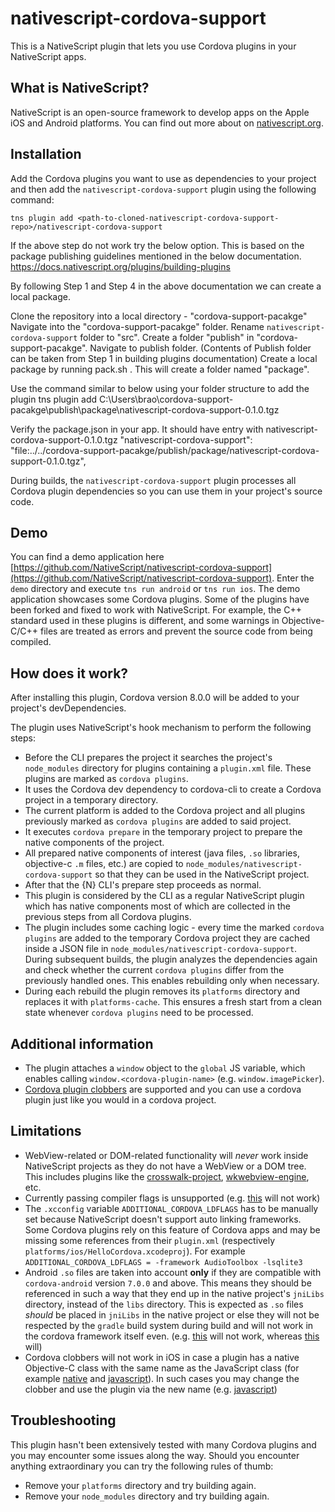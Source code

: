 # nativescript-cordova-support
This is a NativeScript plugin that lets you use Cordova plugins in your NativeScript apps.

## What is NativeScript?
NativeScript is an open-source framework to develop apps on the Apple iOS and Android platforms. You can find out more about on [nativescript.org](https://www.nativescript.org/).

## Installation
Add the Cordova plugins you want to use as dependencies to your project and then add the `nativescript-cordova-support` plugin using the following command:
```
tns plugin add <path-to-cloned-nativescript-cordova-support-repo>/nativescript-cordova-support
```

If the above step do not work try the below option.
This is based on the package publishing guidelines mentioned in the below documentation. 
https://docs.nativescript.org/plugins/building-plugins

By following Step 1 and Step 4 in the above documentation we can create a local package.

Clone the repository into a local directory - "cordova-support-pacakge"
Navigate into the "cordova-support-pacakge" folder.
Rename `nativescript-cordova-support` folder to "src".
Create a folder "publish" in "cordova-support-pacakge".
Navigate to publish folder. (Contents of Publish folder can be taken from Step 1 in building plugins documentation)
Create a local package by running pack.sh . This will create a folder named "package". 

Use the command similar to below using your folder structure to add the plugin
tns plugin add C:\Users\brao\cordova-support-pacakge\publish\package\nativescript-cordova-support-0.1.0.tgz

Verify the package.json in your app. It should have entry with nativescript-cordova-support-0.1.0.tgz
"nativescript-cordova-support": "file:../../cordova-support-pacakge/publish/package/nativescript-cordova-support-0.1.0.tgz",

During builds, the `nativescript-cordova-support` plugin processes all Cordova plugin dependencies so you can use them in your project's source code.

## Demo
You can find a demo application here [https://github.com/NativeScript/nativescript-cordova-support](https://github.com/NativeScript/nativescript-cordova-support). Enter the `demo` directory and execute `tns run android` or `tns run ios`. The demo application showcases some Cordova plugins. Some of the plugins have been forked and fixed to work with NativeScript. For example, the C++ standard used in these plugins is different, and some warnings in Objective-C/C++ files are treated as errors and prevent the source code from being compiled.

## How does it work?
After installing this plugin, Cordova version 8.0.0 will be added to your project's devDependencies.

The plugin uses NativeScript's hook mechanism to perform the following steps:

* Before the CLI prepares the project it searches the project's `node_modules` directory for plugins containing a `plugin.xml` file. These plugins are marked as `cordova plugins`.
* It uses the Cordova dev dependency to cordova-cli to create a Cordova project in a temporary directory.
* The current platform is added to the Cordova project and all plugins previously marked as `cordova plugins` are added to said project.
* It executes `cordova prepare` in the temporary project to prepare the native components of the project.
* All prepared native components of interest (java files, `.so` libraries, objective-c `.m` files, etc.) are copied to `node_modules/nativescript-cordova-support` so that they can be used in the NativeScript project.
* After that the {N} CLI's prepare step proceeds as normal.
* This plugin is considered by the CLI as a regular NativeScript plugin which has native components most of which are collected in the previous steps from all Cordova plugins.
* The plugin includes some caching logic - every time the marked `cordova plugins` are added to the temporary Cordova project they are cached inside a JSON file in `node_modules/nativescript-cordova-support`. During subsequent builds, the plugin analyzes the dependencies again and check whether the current `cordova plugins` differ from the previously handled ones. This enables rebuilding only when necessary.
* During each rebuild the plugin removes its `platforms` directory and replaces it with `platforms-cache`. This ensures a fresh start from a clean state whenever `cordova plugins` need to be processed.

## Additional information
* The plugin attaches a `window` object to the `global` JS variable, which enables calling `window.<cordova-plugin-name>` (e.g. `window.imagePicker`).
* [Cordova plugin clobbers](https://cordova.apache.org/docs/en/latest/plugin_ref/spec.html#clobbers) are supported and you can use a cordova plugin just like you would in a cordova project.

## Limitations
* WebView-related or DOM-related functionality will *never* work inside NativeScript projects as they do not have a WebView or a DOM tree. This includes plugins like the [crosswalk-project](https://github.com/crosswalk-project/cordova-plugin-crosswalk-webview), [wkwebview-engine](https://github.com/apache/cordova-plugin-wkwebview-engine), etc.
* Currently passing compiler flags is unsupported (e.g. [this](https://github.com/heigeo/cordova-plugin-tensorflow/blob/9c8b74c81a642b1381be517de8f22e0caa649180/plugin.xml#L41) will not work)
* The `.xcconfig` variable `ADDITIONAL_CORDOVA_LDFLAGS` has to be manually set because NativeScript doesn't support auto linking frameworks. Some Cordova plugins rely on this feature of Cordova apps and may be missing some references from their `plugin.xml` (respectively `platforms/ios/HelloCordova.xcodeproj`). For example `ADDITIONAL_CORDOVA_LDFLAGS = -framework AudioToolbox -lsqlite3`
* Android `.so` files are taken into account **only** if they are compatible with `cordova-android` version `7.0.0` and above. This means they should be referenced in such a way that they end up in the native project's `jniLibs` directory, instead of the `libs` directory. This is expected as `.so` files *should* be placed in `jniLibs` in the native project or else they will not be respected by the `gradle` build system during build and will not work in the cordova framework itself even. (e.g. [this](https://github.com/heigeo/cordova-plugin-tensorflow/blob/9c8b74c81a642b1381be517de8f22e0caa649180/plugin.xml#L27) will not work, whereas [this](https://github.com/Mitko-Kerezov/cordova-plugin-tensorflow/blob/212213257363df829de4b7b2d11434c033f5af0a/plugin.xml#L27) will)
* Cordova clobbers will not work in iOS in case a plugin has a native Objective-C class with the same name as the JavaScript class (for example [native](https://github.com/heigeo/cordova-plugin-tensorflow/blob/9c8b74c81a642b1381be517de8f22e0caa649180/src/ios/TensorFlow.h#L9) and [javascript](https://github.com/heigeo/cordova-plugin-tensorflow/blob/9c8b74c81a642b1381be517de8f22e0caa649180/plugin.xml#L13)). In such cases you may change the clobber and use the plugin via the new name (e.g. [javascript](https://github.com/Mitko-Kerezov/cordova-plugin-tensorflow/blob/21e64afbc25a87628316cfb1c9fbcc7f7b9c4494/plugin.xml#L13))

## Troubleshooting
This plugin hasn't been extensively tested with many Cordova plugins and you may encounter some issues along the way. Should you encounter anything extraordinary you can try the following rules of thumb:
* Remove your `platforms` directory and try building again.
* Remove your `node_modules` directory and try building again.
